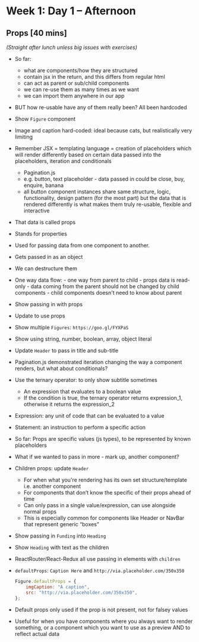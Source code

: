 # Week 1: Day 1 – Afternoon

## Props [40 mins]
*(Straight after lunch unless big issues with exercises)*

- So far:
	- what are components/how they are structured
	- contain jsx in the return, and this differs from regular html
	- can act as parent or sub/child components
	- we can re-use them as many  times as we want
	- we can import them anywhere in our app
- BUT how re-usable have any of them really been? All been hardcoded
- Show `Figure` component
- Image and caption hard-coded: ideal because cats, but realistically very limiting
- Remember JSX = templating language = creation of placeholders which will render differently based on certain data passed into the placeholders, iteration and conditionals
	- Pagination.js
	- e.g. button, text placeholder - data passed in could be close, buy, enquire, banana
	- all button component instances share same structure, logic, functionality, design pattern (for the most part) but the data that is rendered differently is what makes them truly re-usable, flexible and interactive
- That data is called props
- Stands for properties
- Used for passing data from one component to another.
- Gets passed in as an object
- We can destructure them
- One way data flow:
        - one way from parent to child
        - props data is read-only
        - data coming from the parent should not be changed by child components
        - child components doesn't need to know about parent
- Show passing in with props
- Update to use props
- Show multiple `Figures`: `https://goo.gl/FYXPaS`
- Show using string, number, boolean, array, object literal
- Update `Header` to pass in title and sub-title
- Pagination.js demonstrated iteration changing the way a component renders, but what about conditionals?
- Use the ternary operator: to only show subtitle sometimes
	- An expression that evaluates to a boolean value
	- If the condition is true, the ternary operator returns expression_1, otherwise it returns the expression_2
- Expression: any unit of code that can be evaluated to a value
- Statement: an instruction to perform a specific action
- So far: Props are specific values (js types), to be represented by known placeholders
- What if we wanted to pass in more - mark up, another component?
- Children props: update `Header`
	- For when what you're rendering has its own set structure/template i.e. another component
	- For components that don’t know the specific of their props  ahead of time
	- Can only pass in a single value/expression, can use alongside normal props
	- This is especially common for components like Header or NavBar that represent generic “boxes”
- Show passing in `Funding` into `Heading`
- Show `Heading` with text as the children
- ReactRouter/React-Redux all use passing in elements with `children`
- `defaultProps`: `Caption Here` and `http://via.placeholder.com/350x350`
	```js
	Figure.defaultProps = {
  		imgCaption: "A caption",
  		src: "http://via.placeholder.com/350x350",
	};

	```

- Default props only used if the prop is not present, not for falsey values
- Useful for when you have components where you always want to render something, or a component which you want to use as a preview AND to reflect actual data
